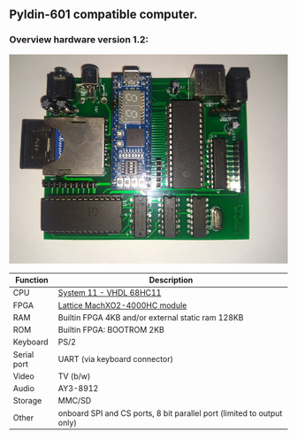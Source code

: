 ## Pyldin-601 compatible computer.

### Overview hardware version 1.2:

![board version 1.2](docs/hw1.2.jpg)

 Function | Description 
----|----
CPU | [System 11 - VHDL 68HC11](http://members.optusnet.com.au/jekent/system11/)
FPGA| [Lattice MachXO2-4000HC module](http://www.stepfpga.com)
RAM | Builtin FPGA 4KB and/or external static ram 128KB
ROM | Builtin FPGA: BOOTROM 2KB
Keyboard | PS/2
Serial port | UART (via keyboard connector)
Video | TV (b/w)
Audio | AY3-8912
Storage | MMC/SD
Other | onboard SPI and CS ports, 8 bit parallel port (limited to output only)

